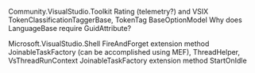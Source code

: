 Community.VisualStudio.Toolkit
Rating (telemetry?) and VSIX
TokenClassificationTaggerBase, TokenTag
BaseOptionModel
Why does LanguageBase require GuidAttribute?

Microsoft.VisualStudio.Shell
FireAndForget extension method
JoinableTaskFactory (can be accomplished using MEF), ThreadHelper, VsThreadRunContext
JoinableTaskFactory extension method StartOnIdle
